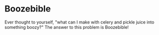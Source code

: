 # Boozebible
Ever thought to yourself, "what can I make with celery and pickle juice into something boozy?" The answer to this problem is Boozebible!
